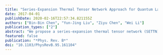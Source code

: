 ```yaml
---
title: "Series-Expansion Thermal Tensor Network Approach for Quantum Lattice Models"
date: 2017-04-01
publishDate: 2020-02-16T22:57:34.821155Z
authors: ["Bin-Bin Chen", "Yun-Jing Liu", "Ziyu Chen", "Wei Li"]
publication_types: ["2"]
abstract: "We propose a series-expansion thermal tensor network (SETTN) approach for efficient simulations of quantum lattice models. This continuous-time SETTN method is based on the numerically exact Taylor series expansion of the equilibrium density operator e-$β$H (with H the total Hamiltonian and $β$ the imaginary time), and is thus Trotter-error free. We discover, through simulating XXZ spin chain and square-lattice quantum Ising models, that not only the Hamiltonian H, but also its powers Hn, can be efficiently expressed as matrix product operators, which enables us to calculate with high precision the equilibrium and dynamical properties of quantum lattice models at finite temperatures. Our SETTN method provides an alternative to conventional Trotter-Suzuki renormalization-group (RG) approaches, and achieves a very high standard of thermal RG simulations in terms of accuracy and flexibility."
featured: false
publication: "*Phys. Rev. B*"
doi: "10.1103/PhysRevB.95.161104"
---
```


